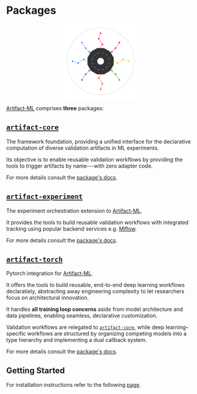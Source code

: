 # Packages

<p align="center">
  <img src="../assets/artifact_ml_logo.svg" width="200" alt="Artifact-ML Logo">
</p>  
  
[Artifact-ML](https://github.com/vasileios-ektor-papoulias/artifact-ml/tree/main/) comprises **three** packages:  

## [`artifact-core`](https://github.com/vasileios-ektor-papoulias/artifact-ml/tree/main/artifact-core)

The framework foundation, providing a unified interface for the declarative computation of diverse validation artifacts in ML experiments.  

Its objective is to enable reusable validation workflows by providing the tools to trigger artifacts by name---with zero adapter code.

For more details consult the [package's docs](https://artifact-ml.readthedocs.io/en/latest/artifact-core).

## [`artifact-experiment`](https://github.com/vasileios-ektor-papoulias/artifact-ml/tree/main/artifact-experiment)

The experiment orchestration extension to [Artifact-ML](https://github.com/vasileios-ektor-papoulias/artifact-ml/tree/main/).  

It provides the tools to build reusable validation workflows with integrated tracking using popular backend services e.g. [Mlflow](https://mlflow.org/).

For more details consult the [package's docs](https://artifact-ml.readthedocs.io/en/latest/artifact-experiment).

## [`artifact-torch`]((https://github.com/vasileios-ektor-papoulias/artifact-ml/tree/main/artifact-experiment))

Pytorch integration for [Artifact-ML](https://github.com/vasileios-ektor-papoulias/artifact-ml/tree/main/).

It offers the tools to build reusable, end-to-end deep learning workflows declaratiely, abstracting away engineering complexity to let researchers focus on architectural innovation. 

It handles **all training loop concerns** aside from model architecture and data pipelines, enabling seamless, declarative customization.  

Validation workflows are relegated to [`artifact-core`](https://github.com/vasileios-ektor-papoulias/artifact-ml/tree/main/artifact-core), while deep learning–specific workflows are structured by organizing competing models into a type hierarchy and implementing a dual callback system.

For more details consult the [package's docs](https://artifact-ml.readthedocs.io/en/latest/artifact-torch).

## Getting Started

For installation instructions refer to the following [page](getting_started.md).